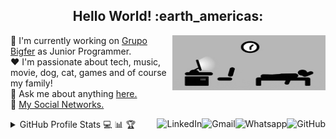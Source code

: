 <h2 align="center">Hello World! :earth_americas:</h2>

<a href="#">
    <img src="https://github.com/lucasrmagalhaes/lucasrmagalhaes/blob/master/assets/days.gif" title="day++" width="245px" height="88" align="right" alt="Routine">
</a>

:department_store: I'm currently working on <a href="http://www.grupobigfer.com.br/">Grupo Bigfer</a> as Junior Programmer.
<br />
:heart: I'm passionate about tech, music, movie, dog, cat, games and of course my family!
<br />
:speech_balloon: Ask me about anything <a href="https://github.com/lucasrmagalhaes/lucasrmagalhaes/issues">here.</a>
<br />
:link: <a href="https://linktr.ee/lucasrmagalhaes">My Social Networks.</a>

<a href="https://github.com/lucasrmagalhaes">
    <img src="https://img.shields.io/github/followers/lucasrmagalhaes?label=follow&style=social" height="22" title="Follow me" align="right" alt="GitHub">
</a>

<a href="https://api.whatsapp.com/send?phone=5551986114520">
    <img src="https://img.shields.io/badge/-Whatsapp-4CA143?style=flat&labelColor=4CA143&logo=whatsapp&logoColor=white" title="Text me" align="right" alt="Whatsapp">
</a>

<a href="mailto:lucasdarosa.ti@gmail.com">
    <img src="https://img.shields.io/badge/-Gmail-c14438?style=flat&logo=Gmail&logoColor=white" title="Send me an email" align="right" alt="Gmail">
</a>

<a href="https://www.linkedin.com/in/lucasrmagalhaes/">
    <img src="https://img.shields.io/badge/-LinkedIn-blue?style=flat&logo=Linkedin&logoColor=white" title="My Social Network" align="right" alt="LinkedIn">
</a>

<details>
    <summary align="left">GitHub Profile Stats 💻 📊 🏆</summary>
    <img src="https://github-readme-stats.vercel.app/api/top-langs/?username=lucasrmagalhaes&langs_count=8&layout=compact&theme=gruvbox" align="left" width="365px" height="210" /> 
    <img src="https://github-readme-stats.vercel.app/api?username=lucasrmagalhaes&show_icons=true&theme=gruvbox" width="465px" height="210" />
    <img src="https://github-profile-trophy.vercel.app/?username=lucasrmagalhaes&column=7&theme=gruvbox&no-frame=true" width="1200px" /> 
</details>
